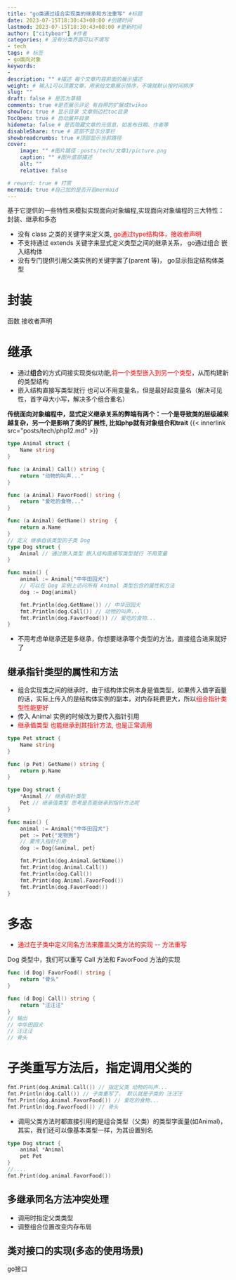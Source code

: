 ```yaml
---
title: "go类通过组合实现类的继承和方法重写" #标题
date: 2023-07-15T18:30:43+08:00 #创建时间
lastmod: 2023-07-15T18:30:43+08:00 #更新时间
author: ["citybear"] #作者
categories: # 没有分类界面可以不填写
- tech
tags: # 标签
- go面向对象
keywords: 
- 
description: "" #描述 每个文章内容前面的展示描述
weight: # 输入1可以顶置文章，用来给文章展示排序，不填就默认按时间排序
slug: ""
draft: false # 是否为草稿
comments: true #是否展示评论 有自带的扩展成twikoo
showToc: true # 显示目录 文章侧边栏toc目录
TocOpen: true # 自动展开目录
hidemeta: false # 是否隐藏文章的元信息，如发布日期、作者等
disableShare: true # 底部不显示分享栏
showbreadcrumbs: true #顶部显示当前路径
cover:
    image: "" #图片路径：posts/tech/文章1/picture.png
    caption: "" #图片底部描述
    alt: ""
    relative: false

# reward: true # 打赏
mermaid: true #自己加的是否开启mermaid
---
```


基于它提供的一些特性来模拟实现面向对象编程,实现面向对象编程的三大特性：封装、继承和多态
  - 没有 class 之类的关键字来定义类, <font color="red">go通过type结构体，接收者声明</font>
  - 不支持通过 extends 关键字来显式定义类型之间的继承关系， go通过组合 嵌入结构体
  - 没有专门提供引用父类实例的关键字罢了(parent 等)， go显示指定结构体类型

# 封装
函数 接收者声明

# 继承
- 通过**组合**的方式间接实现类似功能,<font color="red">将一个类型嵌入到另一个类型</font>，从而构建新的类型结构
- 嵌入结构直接写类型就行 也可以不用变量名，但是最好起变量名（解决可见性，首字母大小写，解决多个组合重名）

**传统面向对象编程中，显式定义继承关系的弊端有两个：一个是导致类的层级越来越复杂，另一个是影响了类的扩展性, 比如php就有对象组合和trait**
{{< innerlink src="posts/tech/php12.md" >}}

``` go
type Animal struct {
    Name string
}

func (a Animal) Call() string {
    return "动物的叫声..."
}

func (a Animal) FavorFood() string {
    return "爱吃的食物..."
}

func (a Animal) GetName() string  {
    return a.Name
}
// 定义 继承自该类型的子类 Dog
type Dog struct {
    Animal // 通过嵌入类型 嵌入结构直接写类型就行 不用变量
}

func main() {
    animal := Animal{"中华田园犬"}
    // 可以在 Dog 实例上访问所有 Animal 类型包含的属性和方法
    dog := Dog{animal}

    fmt.Println(dog.GetName()) // 中华田园犬
    fmt.Println(dog.Call()) // 动物的叫声...
    fmt.Println(dog.FavorFood()) // 爱吃的食物...
}
```
- 不用考虑单继承还是多继承，你想要继承哪个类型的方法，直接组合进来就好了

## 继承指针类型的属性和方法
- 组合实现类之间的继承时，由于结构体实例本身是值类型，如果传入值字面量的话，实际上传入的是结构体实例的副本，对内存耗费更大，所以<font color="red">组合指针类型性能更好</font>
- 传入 Animal 实例的时候改为要传入指针引用
- <font color="red">继承值类型 也能继承到其指针方法, 也是正常调用</font>
``` go
type Pet struct {
	Name string
}

func (p Pet) GetName() string {
	return p.Name
}

type Dog struct { 
    *Animal // 继承指针类型
    Pet // 继承值类型 思考是否能继承到指针方法呢
}

func main() {
    animal := Animal{"中华田园犬"}
    pet := Pet{"宠物狗"}
    // 要传入指针引用
    dog := Dog{&animal, pet}

    fmt.Println(dog.Animal.GetName())
    fmt.Print(dog.Animal.Call())
    fmt.Println(dog.Call())
    fmt.Print(dog.Animal.FavorFood())
    fmt.Println(dog.FavorFood())
}
```

# 多态
- <font color="red">通过在子类中定义同名方法来覆盖父类方法的实现 -- 方法重写</font>

Dog 类型中，我们可以重写 Call 方法和 FavorFood 方法的实现
``` go
func (d Dog) FavorFood() string {
    return "骨头"
}

func (d Dog) Call() string {
    return "汪汪汪"
}
// 输出
// 中华田园犬
// 汪汪汪
// 骨头
```
# 子类重写方法后，指定调用父类的
``` go
fmt.Print(dog.Animal.Call()) // 指定父类 动物的叫声...
fmt.Println(dog.Call()) // 子类重写了， 默认就是子类的 汪汪汪
fmt.Print(dog.Animal.FavorFood()) // 爱吃的食物...
fmt.Println(dog.FavorFood()) // 骨头
```
- 调用父类方法时都直接引用的是组合类型（父类）的类型字面量(如Animal)，其实，我们还可以像基本类型一样，为其设置别名
``` go
type Dog struct {
    animal *Animal
    pet Pet
}
//....
fmt.Print(dog.animal.FavorFood())
```
## 多继承同名方法冲突处理
- 调用时指定父类类型
- 调整组合位置改变内存布局
## 类对接口的实现(多态的使用场景)
go接口
